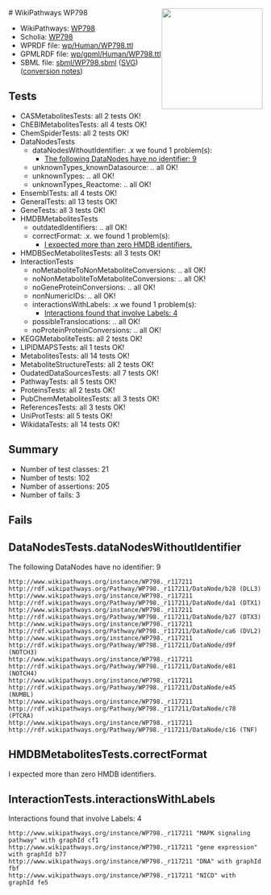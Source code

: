 <img style="float: right; width: 200px" src="../logo.png" />
# WikiPathways WP798

* WikiPathways: [WP798](https://identifiers.org/wikipathways:WP798)
* Scholia: [WP798](https://scholia.toolforge.org/wikipathways/WP798)
* WPRDF file: [wp/Human/WP798.ttl](../wp/Human/WP798.ttl)
* GPMLRDF file: [wp/gpml/Human/WP798.ttl](../wp/gpml/Human/WP798.ttl)
* SBML file: [sbml/WP798.sbml](../sbml/WP798.sbml) ([SVG](../sbml/WP798.svg)) ([conversion notes](../sbml/WP798.txt))

## Tests
* CASMetabolitesTests: all 2 tests OK!
* ChEBIMetabolitesTests: all 4 tests OK!
* ChemSpiderTests: all 2 tests OK!
* DataNodesTests
    * dataNodesWithoutIdentifier: .x we found 1 problem(s):
        * [The following DataNodes have no identifier: 9](#d2d32fa8)
    * unknownTypes_knownDatasource: .. all OK!
    * unknownTypes: .. all OK!
    * unknownTypes_Reactome: .. all OK!
* EnsemblTests: all 4 tests OK!
* GeneralTests: all 13 tests OK!
* GeneTests: all 3 tests OK!
* HMDBMetabolitesTests
    * outdatedIdentifiers: .. all OK!
    * correctFormat: .x. we found 1 problem(s):
        * [I expected more than zero HMDB identifiers.](#ad154c1e)
* HMDBSecMetabolitesTests: all 3 tests OK!
* InteractionTests
    * noMetaboliteToNonMetaboliteConversions: .. all OK!
    * noNonMetaboliteToMetaboliteConversions: .. all OK!
    * noGeneProteinConversions: .. all OK!
    * nonNumericIDs: .. all OK!
    * interactionsWithLabels: .x we found 1 problem(s):
        * [Interactions found that involve Labels: 4](#630d267b)
    * possibleTranslocations: .. all OK!
    * noProteinProteinConversions: .. all OK!
* KEGGMetaboliteTests: all 2 tests OK!
* LIPIDMAPSTests: all 1 tests OK!
* MetabolitesTests: all 14 tests OK!
* MetaboliteStructureTests: all 2 tests OK!
* OudatedDataSourcesTests: all 7 tests OK!
* PathwayTests: all 5 tests OK!
* ProteinsTests: all 2 tests OK!
* PubChemMetabolitesTests: all 3 tests OK!
* ReferencesTests: all 3 tests OK!
* UniProtTests: all 5 tests OK!
* WikidataTests: all 14 tests OK!


## Summary

* Number of test classes: 21
* Number of tests: 102
* Number of assertions: 205
* Number of fails: 3

## Fails

<a name="d2d32fa8" />

## DataNodesTests.dataNodesWithoutIdentifier

The following DataNodes have no identifier: 9
```
http://www.wikipathways.org/instance/WP798._r117211 http://rdf.wikipathways.org/Pathway/WP798._r117211/DataNode/b28 (DLL3)
http://www.wikipathways.org/instance/WP798._r117211 http://rdf.wikipathways.org/Pathway/WP798._r117211/DataNode/da1 (DTX1)
http://www.wikipathways.org/instance/WP798._r117211 http://rdf.wikipathways.org/Pathway/WP798._r117211/DataNode/b27 (DTX3)
http://www.wikipathways.org/instance/WP798._r117211 http://rdf.wikipathways.org/Pathway/WP798._r117211/DataNode/ca6 (DVL2)
http://www.wikipathways.org/instance/WP798._r117211 http://rdf.wikipathways.org/Pathway/WP798._r117211/DataNode/d9f (NOTCH3)
http://www.wikipathways.org/instance/WP798._r117211 http://rdf.wikipathways.org/Pathway/WP798._r117211/DataNode/e81 (NOTCH4)
http://www.wikipathways.org/instance/WP798._r117211 http://rdf.wikipathways.org/Pathway/WP798._r117211/DataNode/e45 (NUMBL)
http://www.wikipathways.org/instance/WP798._r117211 http://rdf.wikipathways.org/Pathway/WP798._r117211/DataNode/c78 (PTCRA)
http://www.wikipathways.org/instance/WP798._r117211 http://rdf.wikipathways.org/Pathway/WP798._r117211/DataNode/c16 (TNF)
```

<a name="ad154c1e" />

## HMDBMetabolitesTests.correctFormat

I expected more than zero HMDB identifiers.
<a name="630d267b" />

## InteractionTests.interactionsWithLabels

Interactions found that involve Labels: 4
```
http://www.wikipathways.org/instance/WP798._r117211 "MAPK signaling pathway" with graphId cf1
http://www.wikipathways.org/instance/WP798._r117211 "gene expression" with graphId b77
http://www.wikipathways.org/instance/WP798._r117211 "DNA" with graphId fbf
http://www.wikipathways.org/instance/WP798._r117211 "NICD" with graphId fe5
```

